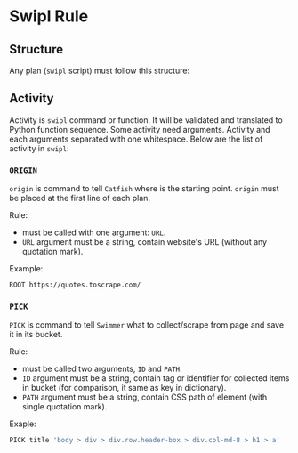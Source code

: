 # Swipl Rule

## Structure
Any plan (`swipl` script) must follow this structure:

## Activity
Activity is `swipl` command or function. It will be validated and translated to Python function sequence. Some activity need arguments. Activity and each arguments separated with one whitespace. Below are the list of activity in `swipl`:

### `ORIGIN`
`origin` is command to tell `Catfish` where is the starting point. `origin` must be placed
at the first line of each plan.

Rule:
- must be called with one argument: `URL`.
- `URL` argument must be a string, contain website's URL (without any quotation mark).

Example:
```sh
ROOT https://quotes.toscrape.com/
```

### `PICK`
`PICK` is command to tell `Swimmer` what to collect/scrape from page and save it in its bucket.

Rule:
- must be called two arguments, `ID` and `PATH`.
- `ID` argument must be a string, contain tag or identifier for collected items in bucket (for comparison, it same as key in dictionary).
- `PATH` argument must be a string, contain CSS path of element (with single quotation mark).

Exaple:
```sh
PICK title 'body > div > div.row.header-box > div.col-md-8 > h1 > a'
```
